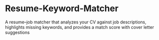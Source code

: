 # Resume-Keyword-Matcher
A resume–job matcher that analyzes your CV against job descriptions, highlights missing keywords, and provides a match score with cover letter suggestions
